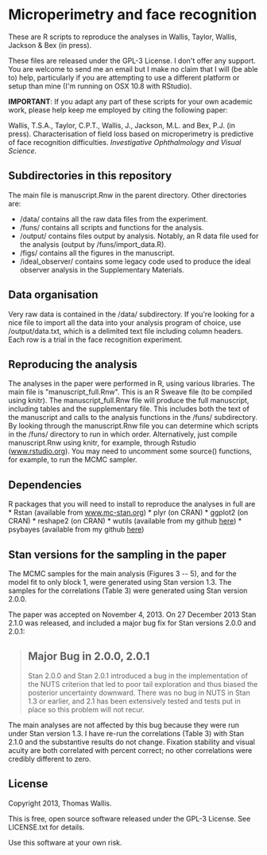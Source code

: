 Microperimetry and face recognition
======

These are R scripts to reproduce the analyses in Wallis, Taylor, Wallis, Jackson & Bex (in press).

These files are released under the GPL-3 License. I don't offer any support. You are welcome to send me an email but I make no claim that I will (be able to) help, particularly if you are attempting to use a different platform or setup than mine (I'm running on OSX 10.8 with RStudio).

**IMPORTANT**: If you adapt any part of these scripts for your own academic work, please help keep me employed by citing the following paper:

Wallis, T.S.A., Taylor, C.P.T., Wallis, J., Jackson, M.L. and Bex, P.J. (in press). Characterisation of field loss based on microperimetry is predictive of face recognition difficulties. _Investigative Ophthalmology and Visual Science_.

Subdirectories in this repository
-----------------
The main file is manuscript.Rnw in the parent directory.
Other directories are:
  * /data/ contains all the raw data files from the experiment.
  * /funs/ contains all scripts and functions for the analysis.
  * /output/ contains files output by analysis. Notably, an R data file used for the analysis (output by /funs/import\_data.R).
  * /figs/ contains all the figures in the manuscript.
  * /ideal\_observer/ contains some legacy code used to produce the ideal observer analysis in the Supplementary Materials.


Data organisation
-----------------
Very raw data is contained in the /data/ subdirectory. If you're looking for a nice file to import all the data into your analysis program of choice, use /output/data.txt, which is a delimited text file including column headers. Each row is a trial in the face recognition experiment.

Reproducing the analysis
-----------------
The analyses in the paper were performed in R, using various libraries.
The main file is "manuscript\_full.Rnw". This is an R Sweave file (to be compiled using
knitr).
The manuscript\_full.Rnw file will produce the full manuscript, including tables and the supplementary file.
This includes both the text of the manuscript and calls to the analysis functions
in the /funs/ subdirectory.
By looking through the manuscript.Rnw file you can determine which scripts in the
/funs/ directory to run in which order.
Alternatively, just compile manuscript.Rnw using knitr, for example, through Rstudio (www.rstudio.org).
You may need to uncomment some source() functions, for example, to run the MCMC sampler.

Dependencies
-----------------
R packages that you will need to install to reproduce the analyses in full are
    * Rstan (available from www.mc-stan.org)
    * plyr (on CRAN)
    * ggplot2 (on CRAN)
    * reshape2 (on CRAN)
    * wutils (available from my github [here](https://github.com/tomwallis/wutils))
    * psybayes (available from my github [here](https://github.com/tomwallis/psybayes))


Stan versions for the sampling in the paper
-----------------

The MCMC samples for the main analysis (Figures 3 -- 5), and for the model fit to only block 1, were generated using Stan version 1.3. The samples for the correlations (Table 3) were generated using Stan version 2.0.0.

The paper was accepted on November 4, 2013. On 27 December 2013 Stan 2.1.0 was released, and included a major bug fix for Stan versions 2.0.0 and 2.0.1:

> Major Bug in 2.0.0, 2.0.1
> ------------------------------
> Stan 2.0.0 and Stan 2.0.1 introduced a bug in the implementation
> of the NUTS criterion that led to poor tail exploration and
> thus biased the posterior uncertainty downward.  There was no
> bug in NUTS in Stan 1.3 or earlier, and 2.1 has been extensively tested
> and tests put in place so this problem will not recur.

The main analyses are not affected by this bug because they were run under Stan version 1.3. I have re-run the correlations (Table 3) with Stan 2.1.0 and the substantive results do not change. Fixation stability and visual acuity are both correlated with percent correct; no other correlations were credibly different to zero.

License
-----------------
Copyright 2013, Thomas Wallis.

This is free, open source software released under the GPL-3 License. See LICENSE.txt for details.

Use this software at your own risk.
